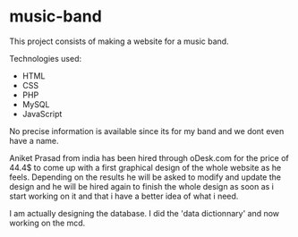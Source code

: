 music-band
==========

This project consists of making a website for a music band.

Technologies used:
- HTML
- CSS
- PHP
- MySQL
- JavaScript

No precise information is available since its for my band and we dont even have a name.

Aniket Prasad from india has been hired through oDesk.com for the price of 44.4$ to come up with a first graphical design of the whole website
as he feels. Depending on the results he will be asked to modify and update the design and he will be hired again 
to finish the whole design as soon as i start working on it and that i have a better idea of what i need.

I am actually designing the database. I did the 'data dictionnary' and now working on the mcd.

